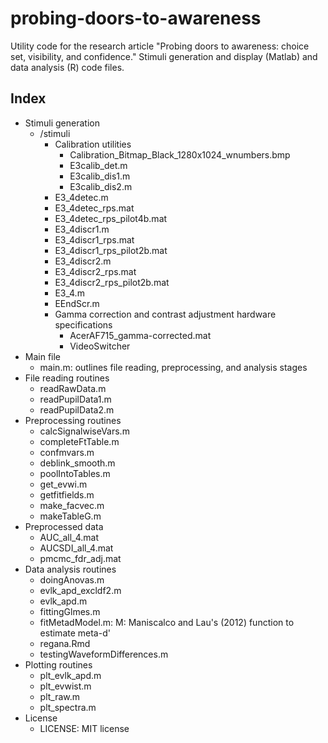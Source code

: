 # probing-doors-to-awareness
Utility code for the research article "Probing doors to awareness: choice set, visibility, and confidence."
Stimuli generation and display (Matlab) and data analysis (R) code files. 

## Index
- Stimuli generation
  + /stimuli
    + Calibration utilities
      * Calibration\_Bitmap\_Black\_1280x1024\_wnumbers.bmp
      * E3calib\_det.m
      * E3calib\_dis1.m
      * E3calib\_dis2.m
    * E3\_4detec.m
    * E3\_4detec\_rps.mat
    * E3\_4detec\_rps\_pilot4b.mat
    * E3\_4discr1.m
    * E3\_4discr1\_rps.mat
    * E3\_4discr1\_rps\_pilot2b.mat
    * E3\_4discr2.m
    * E3\_4discr2\_rps.mat
    * E3\_4discr2\_rps\_pilot2b.mat
    * E3\_4.m
    * EEndScr.m
    * Gamma correction and contrast adjustment hardware specifications
      - AcerAF715\_gamma-corrected.mat
      - VideoSwitcher
- Main file
  * main.m: outlines file reading, preprocessing, and analysis stages 
- File reading routines
  * readRawData.m
  * readPupilData1.m
  * readPupilData2.m
- Preprocessing routines
  * calcSignalwiseVars.m
  * completeFtTable.m
  * confmvars.m
  * deblink\_smooth.m
  * poolIntoTables.m
  * get\_evwi.m
  * getfitfields.m
  * make\_facvec.m
  * makeTableG.m
- Preprocessed data
  * AUC\_all\_4.mat
  * AUCSDI\_all\_4.mat
  * pmcmc\_fdr\_adj.mat
- Data analysis routines
  * doingAnovas.m
  * evlk\_apd\_excldf2.m
  * evlk\_apd.m
  * fittingGlmes.m
  * fitMetadModel\.m: M: Maniscalco and Lau's (2012) function to estimate meta-d'
  * regana.Rmd
  * testingWaveformDifferences.m
- Plotting routines
  * plt\_evlk\_apd.m
  * plt\_evwist.m
  * plt\_raw.m
  * plt\_spectra.m
- License
  * LICENSE: MIT license
